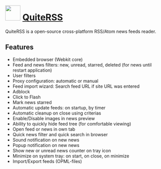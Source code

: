 # <img src="https://cdn.rawgit.com/chocolatey/chocolatey-coreteampackages/9dc4c118fa0eafd9e4b94b2676ae79b140146a95/icons/quiterss.png" width="48" height="48"/> [QuiteRSS](https://chocolatey.org/packages/quiterss)

QuiteRSS is a open-source cross-platform RSS/Atom news feeds reader.

## Features

* Embedded browser (Webkit core)
* Feed and news filters: new, unread, starred, deleted (for news until restart application)
* User filters
* Proxy configuration: automatic or manual
* Feed import wizard: Search feed URL if site URL was entered
* Adblock
* Click to Flash
* Mark news starred
* Automatic update feeds: on startup, by timer
* Automatic cleanup on close using criterias
* Enable/Disable images in news preview
* Ability to quickly hide feed tree (for comfortable viewing)
* Open feed or news in own tab
* Quick news filter and quick search in browser
* Sound notification on new news
* Popup notification on new news
* Show new or unread news counter on tray icon
* Minimize on system tray: on start, on close, on minimize
* Import/Export feeds (OPML-files)
